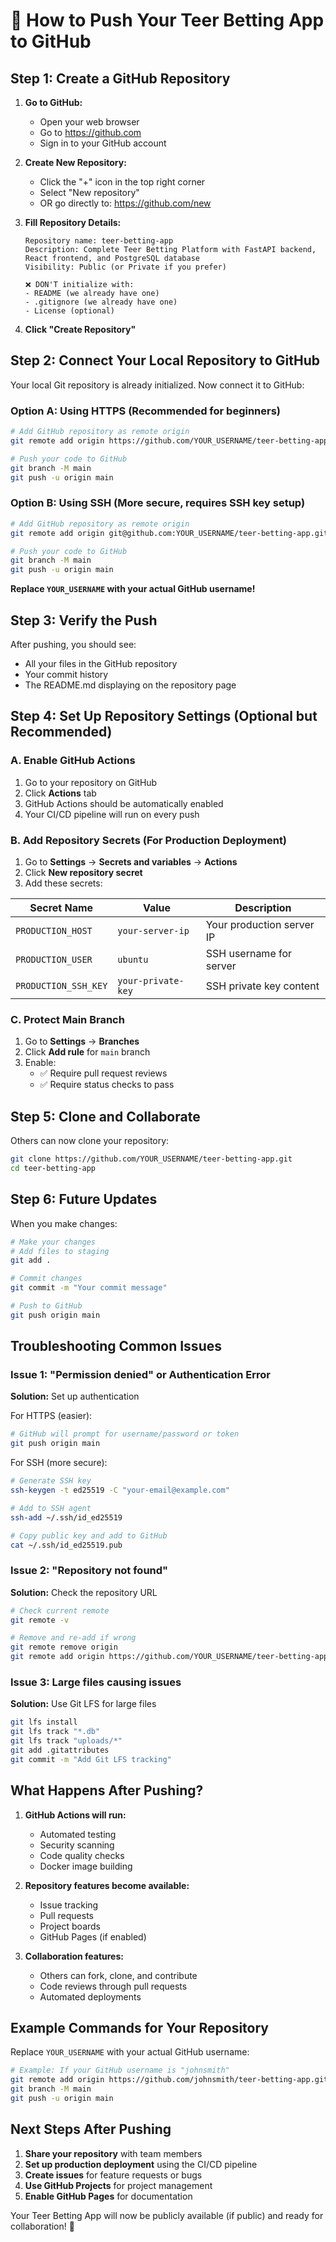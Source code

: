 # 🚀 How to Push Your Teer Betting App to GitHub

## Step 1: Create a GitHub Repository

1. **Go to GitHub:**
   - Open your web browser
   - Go to https://github.com
   - Sign in to your GitHub account

2. **Create New Repository:**
   - Click the "+" icon in the top right corner
   - Select "New repository"
   - OR go directly to: https://github.com/new

3. **Fill Repository Details:**
   ```
   Repository name: teer-betting-app
   Description: Complete Teer Betting Platform with FastAPI backend, React frontend, and PostgreSQL database
   Visibility: Public (or Private if you prefer)
   
   ❌ DON'T initialize with:
   - README (we already have one)
   - .gitignore (we already have one)
   - License (optional)
   ```

4. **Click "Create Repository"**

## Step 2: Connect Your Local Repository to GitHub

Your local Git repository is already initialized. Now connect it to GitHub:

### Option A: Using HTTPS (Recommended for beginners)

```bash
# Add GitHub repository as remote origin
git remote add origin https://github.com/YOUR_USERNAME/teer-betting-app.git

# Push your code to GitHub
git branch -M main
git push -u origin main
```

### Option B: Using SSH (More secure, requires SSH key setup)

```bash
# Add GitHub repository as remote origin
git remote add origin git@github.com:YOUR_USERNAME/teer-betting-app.git

# Push your code to GitHub
git branch -M main
git push -u origin main
```

**Replace `YOUR_USERNAME` with your actual GitHub username!**

## Step 3: Verify the Push

After pushing, you should see:
- All your files in the GitHub repository
- Your commit history
- The README.md displaying on the repository page

## Step 4: Set Up Repository Settings (Optional but Recommended)

### A. Enable GitHub Actions
1. Go to your repository on GitHub
2. Click **Actions** tab
3. GitHub Actions should be automatically enabled
4. Your CI/CD pipeline will run on every push

### B. Add Repository Secrets (For Production Deployment)
1. Go to **Settings** → **Secrets and variables** → **Actions**
2. Click **New repository secret**
3. Add these secrets:

| Secret Name | Value | Description |
|-------------|-------|-------------|
| `PRODUCTION_HOST` | `your-server-ip` | Your production server IP |
| `PRODUCTION_USER` | `ubuntu` | SSH username for server |
| `PRODUCTION_SSH_KEY` | `your-private-key` | SSH private key content |

### C. Protect Main Branch
1. Go to **Settings** → **Branches**
2. Click **Add rule** for `main` branch
3. Enable:
   - ✅ Require pull request reviews
   - ✅ Require status checks to pass

## Step 5: Clone and Collaborate

Others can now clone your repository:

```bash
git clone https://github.com/YOUR_USERNAME/teer-betting-app.git
cd teer-betting-app
```

## Step 6: Future Updates

When you make changes:

```bash
# Make your changes
# Add files to staging
git add .

# Commit changes
git commit -m "Your commit message"

# Push to GitHub
git push origin main
```

## Troubleshooting Common Issues

### Issue 1: "Permission denied" or Authentication Error

**Solution:** Set up authentication

For HTTPS (easier):
```bash
# GitHub will prompt for username/password or token
git push origin main
```

For SSH (more secure):
```bash
# Generate SSH key
ssh-keygen -t ed25519 -C "your-email@example.com"

# Add to SSH agent
ssh-add ~/.ssh/id_ed25519

# Copy public key and add to GitHub
cat ~/.ssh/id_ed25519.pub
```

### Issue 2: "Repository not found"

**Solution:** Check the repository URL
```bash
# Check current remote
git remote -v

# Remove and re-add if wrong
git remote remove origin
git remote add origin https://github.com/YOUR_USERNAME/teer-betting-app.git
```

### Issue 3: Large files causing issues

**Solution:** Use Git LFS for large files
```bash
git lfs install
git lfs track "*.db"
git lfs track "uploads/*"
git add .gitattributes
git commit -m "Add Git LFS tracking"
```

## What Happens After Pushing?

1. **GitHub Actions will run:**
   - Automated testing
   - Security scanning
   - Code quality checks
   - Docker image building

2. **Repository features become available:**
   - Issue tracking
   - Pull requests
   - Project boards
   - GitHub Pages (if enabled)

3. **Collaboration features:**
   - Others can fork, clone, and contribute
   - Code reviews through pull requests
   - Automated deployments

## Example Commands for Your Repository

Replace `YOUR_USERNAME` with your actual GitHub username:

```bash
# Example: If your GitHub username is "johnsmith"
git remote add origin https://github.com/johnsmith/teer-betting-app.git
git branch -M main
git push -u origin main
```

## Next Steps After Pushing

1. **Share your repository** with team members
2. **Set up production deployment** using the CI/CD pipeline
3. **Create issues** for feature requests or bugs
4. **Use GitHub Projects** for project management
5. **Enable GitHub Pages** for documentation

Your Teer Betting App will now be publicly available (if public) and ready for collaboration! 🎉
